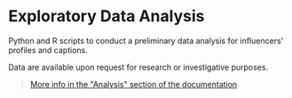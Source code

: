 # Exploratory Data Analysis

Python and R scripts to conduct a preliminary data analysis for influencers' profiles and captions.

Data are available upon request for research or investigative purposes.

> [More info in the "Analysis" section of the documentation](https://tracking-influencers.com/docs/analysis)
